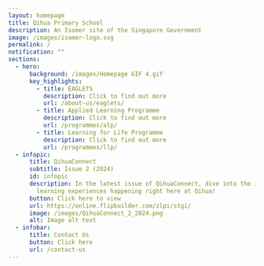 ```yaml
---
layout: homepage
title: Qihua Primary School
description: An Isomer site of the Singapore Government
image: /images/isomer-logo.svg
permalink: /
notification: ""
sections:
  - hero:
      background: /images/Homepage GIF 4.gif
      key_highlights:
        - title: EAGLETS
          description: Click to find out more
          url: /about-us/eaglets/
        - title: Applied Learning Programme
          description: Click to find out more
          url: /programmes/alp/
        - title: Learning for Life Programme
          description: Click to find out more
          url: /programmes/llp/
  - infopic:
      title: QihuaConnect
      subtitle: Issue 2 (2024)
      id: infopic
      description: In the latest issue of QihuaConnect, dive into the inspiring
        learning experiences happening right here at Qihua!
      button: Click here to view
      url: https://online.flipbuilder.com/zlpi/stgi/
      image: /images/QihuaConnect_2_2024.png
      alt: Image alt text
  - infobar:
      title: Contact Us
      button: Click here
      url: /contact-us
---
```

